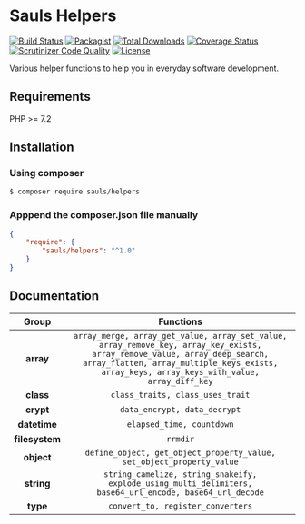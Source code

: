 # Sauls Helpers

[![Build Status](https://travis-ci.org/sauls/helpers.svg?branch=master)](https://travis-ci.org/sauls/helpers)
[![Packagist](https://img.shields.io/packagist/v/sauls/helpers.svg)](https://packagist.org/packages/sauls/helpers)
[![Total Downloads](https://img.shields.io/packagist/dt/sauls/helpers.svg)](https://packagist.org/packages/sauls/helpers)
[![Coverage Status](https://img.shields.io/coveralls/github/sauls/helpers.svg)](https://coveralls.io/github/sauls/helpers?branch=master)
[![Scrutinizer Code Quality](https://scrutinizer-ci.com/g/sauls/helpers/badges/quality-score.png?b=master)](https://scrutinizer-ci.com/g/sauls/helpers/?branch=master)
[![License](https://img.shields.io/github/license/sauls/helpers.svg)](https://packagist.org/packages/sauls/helpers)

Various helper functions to help you in everyday software development.

## Requirements

PHP >= 7.2

## Installation

### Using composer
```bash
$ composer require sauls/helpers
```
### Apppend the composer.json file manually
```json
{
    "require": {
        "sauls/helpers": "^1.0"
    }
}
```

## Documentation

| Group | Functions |
|:--:|:---------:|
| **array** | `array_merge, array_get_value, array_set_value, array_remove_key, array_key_exists, array_remove_value, array_deep_search, array_flatten, array_multiple_keys_exists, array_keys, array_keys_with_value, array_diff_key` |
| **class** | `class_traits, class_uses_trait` |
| **crypt** | `data_encrypt, data_decrypt` |
| **datetime** | `elapsed_time, countdown` |
| **filesystem** | `rrmdir` |
| **object** | `define_object, get_object_property_value, set_object_property_value` |
| **string** | `string_camelize, string_snakeify, explode_using_multi_delimiters, base64_url_encode, base64_url_decode` |
| **type**| `convert_to, register_converters` |

